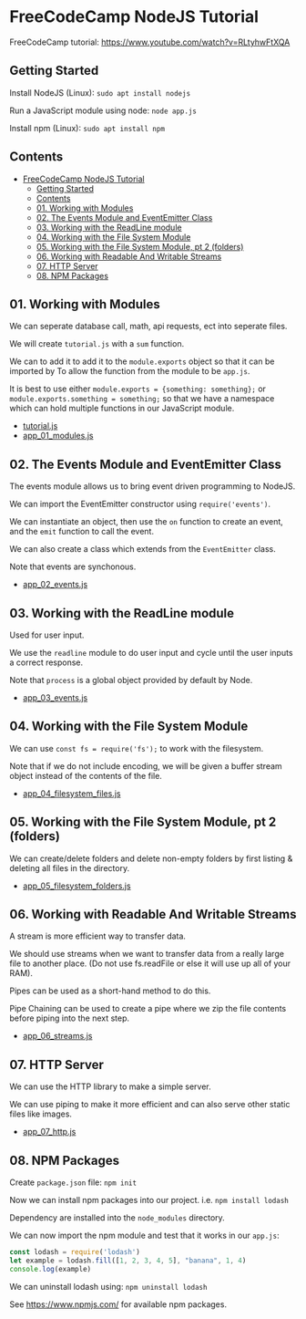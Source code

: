 # FreeCodeCamp NodeJS Tutorial

FreeCodeCamp tutorial: https://www.youtube.com/watch?v=RLtyhwFtXQA

## Getting Started

Install NodeJS (Linux): `sudo apt install nodejs`

Run a JavaScript module using node: `node app.js`

Install npm (Linux): `sudo apt install npm`

## Contents

- [FreeCodeCamp NodeJS Tutorial](#freecodecamp-nodejs-tutorial)
  - [Getting Started](#getting-started)
  - [Contents](#contents)
  - [01. Working with Modules](#01-working-with-modules)
  - [02. The Events Module and EventEmitter Class](#02-the-events-module-and-eventemitter-class)
  - [03. Working with the ReadLine module](#03-working-with-the-readline-module)
  - [04. Working with the File System Module](#04-working-with-the-file-system-module)
  - [05. Working with the File System Module, pt 2 (folders)](#05-working-with-the-file-system-module-pt-2-folders)
  - [06. Working with Readable And Writable Streams](#06-working-with-readable-and-writable-streams)
  - [07. HTTP Server](#07-http-server)
  - [08. NPM Packages](#08-npm-packages)

## 01. Working with Modules

We can seperate database call, math, api requests, ect into seperate files.

We will create `tutorial.js` with a `sum` function.

We can to add it to add it to the `module.exports` object so that it can be imported by To allow the function from the module to be `app.js`.

It is best to use either `module.exports = {something: something};` or `module.exports.something = something;` so that we have a namespace which can hold multiple functions in our JavaScript module.

* [tutorial.js](tutorial.js)
* [app_01_modules.js](app_01_modules.js)


## 02. The Events Module and EventEmitter Class

The events module allows us to bring event driven programming to NodeJS.

We can import the EventEmitter constructor using `require('events')`.

We can instantiate an object, then use the `on` function to create an event, and the `emit` function to call the event.

We can also create a class which extends from the `EventEmitter` class.

Note that events are synchonous.

* [app_02_events.js](app_02_events.js)

## 03. Working with the ReadLine module

Used for user input.

We use the `readline` module to do user input and cycle until the user inputs a correct response.

Note that `process` is a global object provided by default by Node.

* [app_03_events.js](app_03_events.js)

## 04. Working with the File System Module

We can use `const fs = require('fs');` to work with the filesystem.

Note that if we do not include encoding, we will be given a buffer stream object instead of the contents of the file.

* [app_04_filesystem_files.js](app_04_filesystem_files.js)

## 05. Working with the File System Module, pt 2 (folders)

We can create/delete folders and delete non-empty folders by first listing & deleting all files in the directory.

* [app_05_filesystem_folders.js](app_05_filesystem_folders.js)

## 06. Working with Readable And Writable Streams

A stream is more efficient way to transfer data.

We should use streams when we want to transfer data from a really large file to another place. (Do not use fs.readFile or else it will use up all of your RAM).

Pipes can be used as a short-hand method to do this.

Pipe Chaining can be used to create a pipe where we zip the file contents before piping into the next step.

* [app_06_streams.js](app_06_streams.js)

## 07. HTTP Server

We can use the HTTP library to make a simple server.

We can use piping to make it more efficient and can also serve other static files like images.

* [app_07_http.js](app_07_http.js)

## 08. NPM Packages

Create `package.json` file: `npm init`

Now we can install npm packages into our project. i.e. `npm install lodash`

Dependency are installed into the `node_modules` directory.

We can now import the npm module and test that it works in our `app.js`:
```js
const lodash = require('lodash')
let example = lodash.fill([1, 2, 3, 4, 5], "banana", 1, 4)
console.log(example)
```

We can uninstall lodash using: `npm uninstall lodash`

See https://www.npmjs.com/ for available npm packages.

